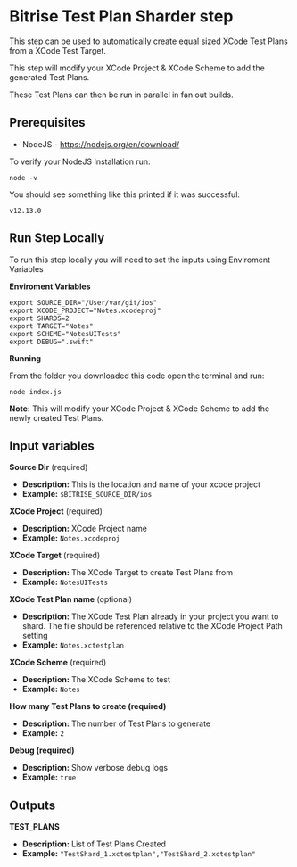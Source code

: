 # Bitrise Test Plan Sharder step

This step can be used to automatically create equal sized XCode Test Plans from a XCode Test Target.

This step will modify your XCode Project & XCode Scheme to add the generated Test Plans.

These Test Plans can then be run in parallel in fan out builds.

## Prerequisites

- NodeJS - https://nodejs.org/en/download/

To verify your NodeJS Installation run:

`node -v`

You should see something like this printed if it was successful:

 `v12.13.0`

## Run Step Locally

To run this step locally you will need to set the inputs using Enviroment Variables

**Enviroment Variables**

```
export SOURCE_DIR="/User/var/git/ios"
export XCODE_PROJECT="Notes.xcodeproj"
export SHARDS=2
export TARGET="Notes"
export SCHEME="NotesUITests"
export DEBUG=".swift"
```

**Running**

From the folder you downloaded this code open the terminal and run:

`node index.js` 

**Note:** This will modify your XCode Project & XCode Scheme to add the newly created Test Plans.

## Input variables

**Source Dir** (required)
  * **Description:** This is the location and name of your xcode project
  * **Example:** `$BITRISE_SOURCE_DIR/ios`


**XCode Project** (required) 
  * **Description:** XCode Project name
  * **Example:** `Notes.xcodeproj`

**XCode Target** (required)
  * **Description:** The XCode Target to create Test Plans from
  * **Example:** `NotesUITests`

**XCode Test Plan name** (optional)
  * **Description:** The XCode Test Plan already in your project you want to shard. The file should be referenced relative to the XCode Project Path setting
  * **Example:** `Notes.xctestplan`

**XCode Scheme** (required)
  * **Description:** The XCode Scheme to test
  * **Example:** `Notes`

**How many Test Plans to create (required)**
  * **Description:** The number of Test Plans to generate
  * **Example:** `2`

**Debug (required)**
  * **Description:** Show verbose debug logs
  * **Example:** `true`

## Outputs

**TEST_PLANS**
  * **Description:** List of Test Plans Created
  * **Example:** `"TestShard_1.xctestplan","TestShard_2.xctestplan"`
